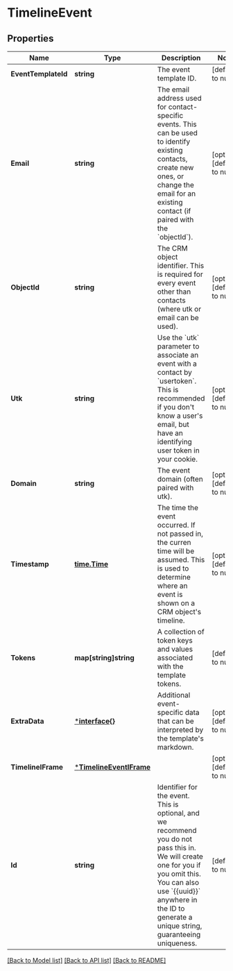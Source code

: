 # TimelineEvent

## Properties
Name | Type | Description | Notes
------------ | ------------- | ------------- | -------------
**EventTemplateId** | **string** | The event template ID. | [default to null]
**Email** | **string** | The email address used for contact-specific events. This can be used to identify existing contacts, create new ones, or change the email for an existing contact (if paired with the &#x60;objectId&#x60;). | [optional] [default to null]
**ObjectId** | **string** | The CRM object identifier. This is required for every event other than contacts (where utk or email can be used). | [optional] [default to null]
**Utk** | **string** | Use the &#x60;utk&#x60; parameter to associate an event with a contact by &#x60;usertoken&#x60;. This is recommended if you don&#x27;t know a user&#x27;s email, but have an identifying user token in your cookie. | [optional] [default to null]
**Domain** | **string** | The event domain (often paired with utk). | [optional] [default to null]
**Timestamp** | [**time.Time**](time.Time.md) | The time the event occurred. If not passed in, the curren time will be assumed. This is used to determine where an event is shown on a CRM object&#x27;s timeline. | [optional] [default to null]
**Tokens** | **map[string]string** | A collection of token keys and values associated with the template tokens. | [default to null]
**ExtraData** | [***interface{}**](interface{}.md) | Additional event-specific data that can be interpreted by the template&#x27;s markdown. | [optional] [default to null]
**TimelineIFrame** | [***TimelineEventIFrame**](TimelineEventIFrame.md) |  | [optional] [default to null]
**Id** | **string** | Identifier for the event. This is optional, and we recommend you do not pass this in. We will create one for you if you omit this. You can also use &#x60;{{uuid}}&#x60; anywhere in the ID to generate a unique string, guaranteeing uniqueness. | [default to null]

[[Back to Model list]](../README.md#documentation-for-models) [[Back to API list]](../README.md#documentation-for-api-endpoints) [[Back to README]](../README.md)

